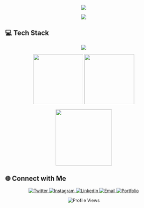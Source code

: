 
<p align="center">
  <img src="https://capsule-render.vercel.app/api?type=waving&color=0f9d58&height=180&section=header&text=Ujjawal%20Singh&fontSize=40&fontColor=fff&animation=fadeIn" />
</p>


<p align="center">
  <a href="https://github.com/UjjawalChauhanSingh">
    <img src="https://readme-typing-svg.herokuapp.com?font=Fira+Code&size=22&pause=1000&color=0f9d58&center=true&vCenter=true&width=500&lines=👋+Hi,+I'm+Ujjawal+Singh;A+passionate+Full+Stack+Webdeveloper;and+CSE+undergrad+student+from+India" />
  </a>
</p>


## 💻 Tech Stack
<p align="center">
  <img src="https://skillicons.dev/icons?i=python,js,html,css,git,linux,flutter,cpp,c,react" />
</p>
<p align="center">
  <img src="https://github-readme-stats.vercel.app/api?username=UjjawalChauhanSingh&show_icons=true&theme=default&cache_seconds=1000" height="160" />
  <img src="https://github-readme-streak-stats.herokuapp.com/?user=UjjawalChauhanSingh&theme=default&cache_seconds=1000" height="160" />
</p>
 
<p align="center">
  <img src="https://github-readme-stats.vercel.app/api/top-langs/?username=UjjawalChauhanSingh&layout=compact&theme=default&cache_seconds=1000" height="180" />
</p>


## 🌐 Connect with Me  
<p align="center">
  <a href="https://twitter.com/yourTwitterHandle">
    <img src="https://img.shields.io/badge/Twitter-1DA1F2?style=for-the-badge&logo=twitter&logoColor=white" alt="Twitter"/>
  </a>
  <a href="https://instagram.com/yourInstagramHandle">
    <img src="https://img.shields.io/badge/Instagram-E4405F?style=for-the-badge&logo=instagram&logoColor=white" alt="Instagram"/>
  </a>
  <a href="https://linkedin.com/in/ujjawal-singh">
    <img src="https://img.shields.io/badge/LinkedIn-0A66C2?style=for-the-badge&logo=linkedin&logoColor=white" alt="LinkedIn"/>
  </a>
  <a href="mailto:ujjawalsingh@gmail.com">
    <img src="https://img.shields.io/badge/Email-D14836?style=for-the-badge&logo=gmail&logoColor=white" alt="Email"/>
  </a>
  <a href="https://ujjawalsingh.vercel.app">
    <img src="https://img.shields.io/badge/Portfolio-000000?style=for-the-badge&logo=vercel&logoColor=white" alt="Portfolio"/>
  </a>
</p>
<p align="center">
  <img src="https://komarev.com/ghpvc/?username=UjjawalChauhanSingh&color=blue&style=flat-square" alt="Profile Views" />
</p>


